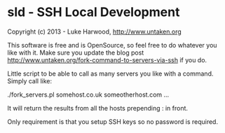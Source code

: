 sld - SSH Local Development
===========================
Copyright (c) 2013 - Luke Harwood, http://www.untaken.org

This software is free and is OpenSource, so feel free to do whatever you like with it.
Make sure you update the blog post http://www.untaken.org/fork-command-to-servers-via-ssh
if you do.

Little script to be able to call as many servers you like with a command. Simply
call like:

./fork_servers.pl somehost.co.uk someotherhost.com ...

It will return the results from all the hosts prepending <host>: in front.

Only requirement is that you setup SSH keys so no password is required.
